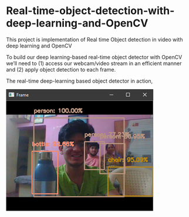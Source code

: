 # Real-time-object-detection-with-deep-learning-and-OpenCV
This project is implementation of Real time Object detection in video with deep learning and OpenCV

To build our deep learning-based real-time object detector with OpenCV we’ll need to 
(1) access our webcam/video stream in an efficient manner and 
(2) apply object detection to each frame.

The real-time deep-learning based object detector in action,

![Screenshot](/demo/demo.png)




